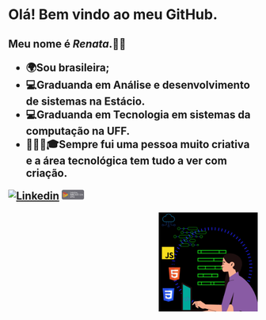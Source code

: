 
# Olá! Bem vindo ao meu GitHub.

<h2>Meu nome é <i>Renata</I>.👩‍💻

 - 🌍Sou brasileira;
 - 💻Graduanda em Análise e desenvolvimento de sistemas na Estácio.
 - 💻Graduanda em Tecnologia em sistemas da computação na UFF.
 - 👩🏻‍💻🎓Sempre fui uma pessoa muito criativa e a área tecnológica tem tudo a ver com criação. 
 
[![Linkedin](https://img.shields.io/badge/-LinkedIn-blue?style=flat&logo=Linkedin&logoColor=white)](https://www.linkedin.com/in/renata-silva-bezerra-645b02207/)  <a href="https://web.digitalinnovation.one/users/renatabezerratecnologia?tab=achievements"><img src="Imagens/Dio_Logo.png" alt="Dio" width = "45"></a>

<img align="right" src="Imagens/Eu.png" width="200">
 
 
 

